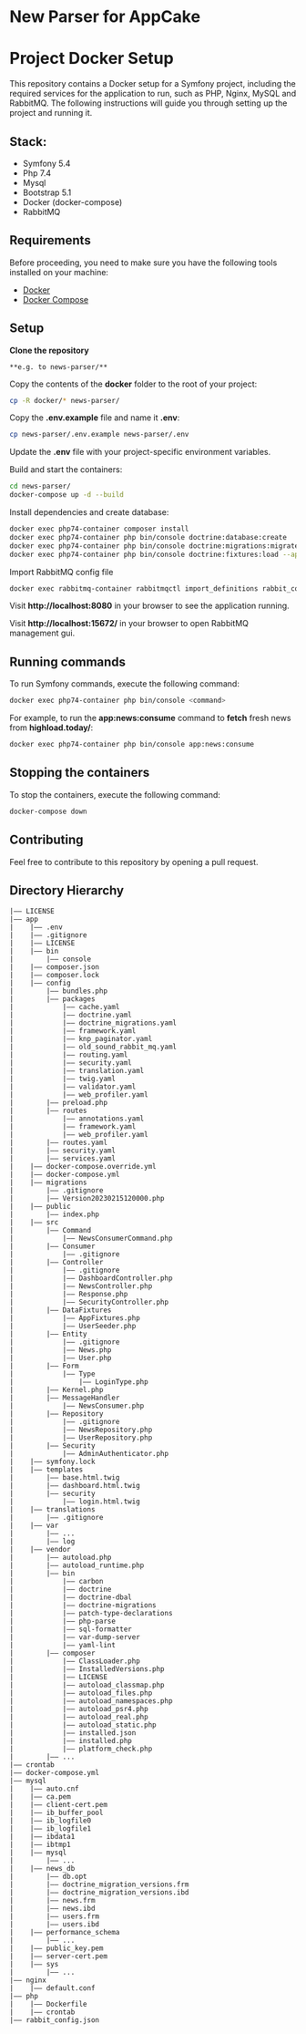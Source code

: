 # New Parser for AppCake

# **Project Docker Setup**

This repository contains a Docker setup for a Symfony project, including the required services for the application to run, such as PHP, Nginx, MySQL and RabbitMQ. The following instructions will guide you through setting up the project and running it.

## Stack:

*   Symfony 5.4
*   Php 7.4
*   Mysql
*   Bootstrap 5.1
*   Docker (docker-compose)
*   RabbitMQ

## **Requirements**

Before proceeding, you need to make sure you have the following tools installed on your machine:

*   [Docker](https://docs.docker.com/get-docker/)
*   [Docker Compose](https://docs.docker.com/compose/install/)

## **Setup**

**Clone the repository** 

`**e.g. to news-parser/**`

Copy the contents of the **docker** folder to the root of your project:

```bash
cp -R docker/* news-parser/
```

Copy the **.env.example** file and name it **.env**:

```bash
cp news-parser/.env.example news-parser/.env
```

Update the **.env** file with your project-specific environment variables.

Build and start the containers:

```bash
cd news-parser/
docker-compose up -d --build
```

Install dependencies and create database:

```bash
docker exec php74-container composer install
docker exec php74-container php bin/console doctrine:database:create
docker exec php74-container php bin/console doctrine:migrations:migrate
docker exec php74-container php bin/console doctrine:fixtures:load --append
```

Import RabbitMQ config file

```bash
docker exec rabbitmq-container rabbitmqctl import_definitions rabbit_config.json     
```

Visit **http://localhost:8080** in your browser to see the application running.

Visit **http://localhost:15672/** in your browser to open RabbitMQ management gui.

## **Running commands**

To run Symfony commands, execute the following command:

```bash
docker exec php74-container php bin/console <command>
```

For example, to run the **app:news:consume** command to **fetch** fresh news from **highload.today/**:

```bash
docker exec php74-container php bin/console app:news:consume
```

## **Stopping the containers**

To stop the containers, execute the following command:

```bash
docker-compose down
```

## **Contributing**

Feel free to contribute to this repository by opening a pull request.

## Directory Hierarchy

```
|—— LICENSE
|—— app
|    |—— .env
|    |—— .gitignore
|    |—— LICENSE
|    |—— bin
|        |—— console
|    |—— composer.json
|    |—— composer.lock
|    |—— config
|        |—— bundles.php
|        |—— packages
|            |—— cache.yaml
|            |—— doctrine.yaml
|            |—— doctrine_migrations.yaml
|            |—— framework.yaml
|            |—— knp_paginator.yaml
|            |—— old_sound_rabbit_mq.yaml
|            |—— routing.yaml
|            |—— security.yaml
|            |—— translation.yaml
|            |—— twig.yaml
|            |—— validator.yaml
|            |—— web_profiler.yaml
|        |—— preload.php
|        |—— routes
|            |—— annotations.yaml
|            |—— framework.yaml
|            |—— web_profiler.yaml
|        |—— routes.yaml
|        |—— security.yaml
|        |—— services.yaml
|    |—— docker-compose.override.yml
|    |—— docker-compose.yml
|    |—— migrations
|        |—— .gitignore
|        |—— Version20230215120000.php
|    |—— public
|        |—— index.php
|    |—— src
|        |—— Command
|            |—— NewsConsumerCommand.php
|        |—— Consumer
|            |—— .gitignore
|        |—— Controller
|            |—— .gitignore
|            |—— DashboardController.php
|            |—— NewsController.php
|            |—— Response.php
|            |—— SecurityController.php
|        |—— DataFixtures
|            |—— AppFixtures.php
|            |—— UserSeeder.php
|        |—— Entity
|            |—— .gitignore
|            |—— News.php
|            |—— User.php
|        |—— Form
|            |—— Type
|                |—— LoginType.php
|        |—— Kernel.php
|        |—— MessageHandler
|            |—— NewsConsumer.php
|        |—— Repository
|            |—— .gitignore
|            |—— NewsRepository.php
|            |—— UserRepository.php
|        |—— Security
|            |—— AdminAuthenticator.php
|    |—— symfony.lock
|    |—— templates
|        |—— base.html.twig
|        |—— dashboard.html.twig
|        |—— security
|            |—— login.html.twig
|    |—— translations
|        |—— .gitignore
|    |—— var
|        |—— ...
|        |—— log
|    |—— vendor
|        |—— autoload.php
|        |—— autoload_runtime.php
|        |—— bin
|            |—— carbon
|            |—— doctrine
|            |—— doctrine-dbal
|            |—— doctrine-migrations
|            |—— patch-type-declarations
|            |—— php-parse
|            |—— sql-formatter
|            |—— var-dump-server
|            |—— yaml-lint
|        |—— composer
|            |—— ClassLoader.php
|            |—— InstalledVersions.php
|            |—— LICENSE
|            |—— autoload_classmap.php
|            |—— autoload_files.php
|            |—— autoload_namespaces.php
|            |—— autoload_psr4.php
|            |—— autoload_real.php
|            |—— autoload_static.php
|            |—— installed.json
|            |—— installed.php
|            |—— platform_check.php
|        |—— ...
|—— crontab
|—— docker-compose.yml
|—— mysql
|    |—— auto.cnf
|    |—— ca.pem
|    |—— client-cert.pem
|    |—— ib_buffer_pool
|    |—— ib_logfile0
|    |—— ib_logfile1
|    |—— ibdata1
|    |—— ibtmp1
|    |—— mysql
|        |—— ...
|    |—— news_db
|        |—— db.opt
|        |—— doctrine_migration_versions.frm
|        |—— doctrine_migration_versions.ibd
|        |—— news.frm
|        |—— news.ibd
|        |—— users.frm
|        |—— users.ibd
|    |—— performance_schema
|        |—— ...
|    |—— public_key.pem
|    |—— server-cert.pem
|    |—— sys
|        |—— ...
|—— nginx
|    |—— default.conf
|—— php
|    |—— Dockerfile
|    |—— crontab
|—— rabbit_config.json
```